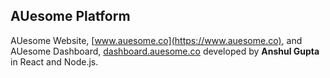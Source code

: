 ## AUesome Platform

AUesome Website, [www.auesome.co](https://www.auesome.co), and AUesome Dashboard, [dashboard.auesome.co](https://dashboard.auesome.co) developed by <strong>Anshul Gupta</strong> in React and Node.js.
